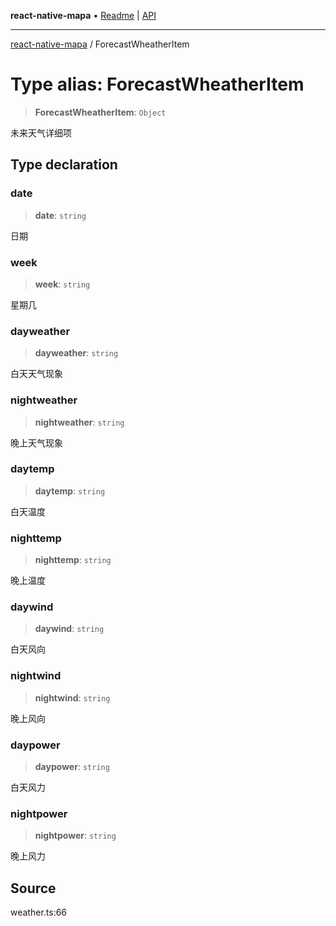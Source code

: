 **react-native-mapa** • [Readme](../README.md) \| [API](../globals.md)

***

[react-native-mapa](../README.md) / ForecastWheatherItem

# Type alias: ForecastWheatherItem

> **ForecastWheatherItem**: `Object`

未来天气详细项

## Type declaration

### date

> **date**: `string`

日期

### week

> **week**: `string`

星期几

### dayweather

> **dayweather**: `string`

白天天气现象

### nightweather

> **nightweather**: `string`

晚上天气现象

### daytemp

> **daytemp**: `string`

白天温度

### nighttemp

> **nighttemp**: `string`

晚上温度

### daywind

> **daywind**: `string`

白天风向

### nightwind

> **nightwind**: `string`

晚上风向

### daypower

> **daypower**: `string`

白天风力

### nightpower

> **nightpower**: `string`

晚上风力

## Source

weather.ts:66
